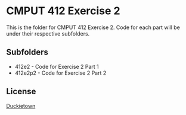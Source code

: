 # CMPUT 412 Exercise 2

This is the folder for CMPUT 412 Exercise 2. Code for each part will be under their respective subfolders.

## Subfolders

* 412e2 - Code for Exercise 2 Part 1
* 412e2p2 - Code for Exercise 2 Part 2

## License

[Duckietown](https://www.duckietown.org/about/sw-license)
